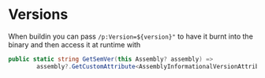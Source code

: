 # Versions

When buildin you can pass `/p:Version=${version}"` to have it burnt into the binary and then access it at runtime with 

```cs
public static string GetSemVer(this Assembly? assembly) =>
        assembly?.GetCustomAttribute<AssemblyInformationalVersionAttribute>()?.InformationalVersion ?? "0.0.0";
```
